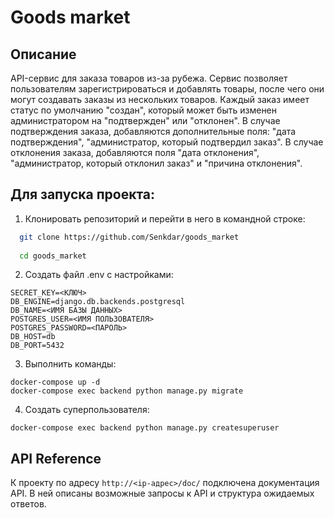 # Goods market

## Описание
API-сервис для заказа товаров из-за рубежа. Сервис позволяет пользователям зарегистрироваться и добавлять товары, после чего они могут создавать заказы из нескольких товаров. Каждый заказ имеет статус по умолчанию "создан", который может быть изменен администратором на "подтвержден" или "отклонен". В случае подтверждения заказа, добавляются дополнительные поля: "дата подтверждения", "администратор, который подтвердил заказ". В случае отклонения заказа, добавляются поля "дата отклонения", "администратор, который отклонил заказ" и "причина отклонения".

## Для запуска проекта:  
1. Клонировать репозиторий и перейти в него в командной строке:

```bash
  git clone https://github.com/Senkdar/goods_market
  
  cd goods_market
```
2. Создать файл .env с настройками:
 ```
SECRET_KEY=<КЛЮЧ>
DB_ENGINE=django.db.backends.postgresql
DB_NAME=<ИМЯ БАЗЫ ДАННЫХ>
POSTGRES_USER=<ИМЯ ПОЛЬЗОВАТЕЛЯ>
POSTGRES_PASSWORD=<ПАРОЛЬ>
DB_HOST=db
DB_PORT=5432
```
3. Выполнить команды:
```
docker-compose up -d
docker-compose exec backend python manage.py migrate
```

4. Создать суперпользователя:
```
docker-compose exec backend python manage.py createsuperuser
```
## API Reference

К проекту по адресу ```http://<ip-адрес>/doc/```
подключена документация API. В ней описаны возможные запросы к API и структура ожидаемых ответов.
